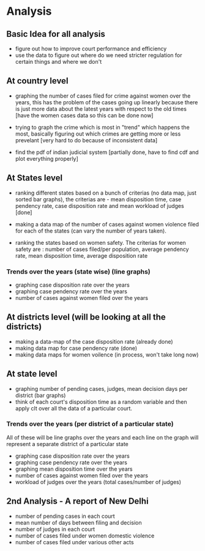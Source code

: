 # Analysis

## Basic Idea for all analysis
- figure out how to improve court performance and efficiency
- use the data to figure out where do we need stricter regulation for
certain things and where we don't

## At country level
- graphing the number of cases filed for crime against women over the
years, this has the problem of the cases going up linearly because
there is just more data about the latest years with respect to the old
times [have the women cases data so this can be done now]

- trying to graph the crime which is most in "trend" which happens the
most, basically figuring out which crimes are getting more or less
prevelant [very hard to do because of inconsistent data]

- find the pdf of indian judicial system [partially done, have to find cdf
    and plot everything properly]

## At States level
- ranking different states based on a bunch of criterias (no data map, just
sorted bar graphs), the criterias are - mean disposition time, case
pendency rate, case disposition rate and mean workload of judges [done]

- making a data map of the number of cases against women violence filed for
each of the states (can vary the number of years taken).

- ranking the states based on women safety. The criterias for women safety
are : number of cases filed/per population, average pendency rate,
mean disposition time, average disposition rate

### Trends over the years (state wise) (line graphs)
- graphing case disposition rate over the years
- graphing case pendency rate over the years
- number of cases against women filed over the years

## At districts level (will be looking at all the districts)
- making a data-map of the case disposition rate (already done)
- making data map for case pendency rate (done)
- making data maps for women voilence (in process, won't take long now)

## At state level
- graphing number of pending cases, judges, mean decision days per district
(bar graphs)
- think of each court's disposition time as a random variable and then
apply clt over all the data of a particular court.

### Trends over the years (per district of a particular state)
All of these will be line graphs over the years and each line on the graph
will represent a separate district of a particular state
- graphing case disposition rate over the years
- graphing case pendency rate over the years
- graphing mean disposition time over the years
- number of cases against women filed over the years
- workload of judges over the years (total cases/number of judges)

## 2nd Analysis - A report of New Delhi
- number of pending cases in each court
- mean number of days between filing and decision
- number of judges in each court
- number of cases filed under women domestic violence
- number of cases filed under various other acts
